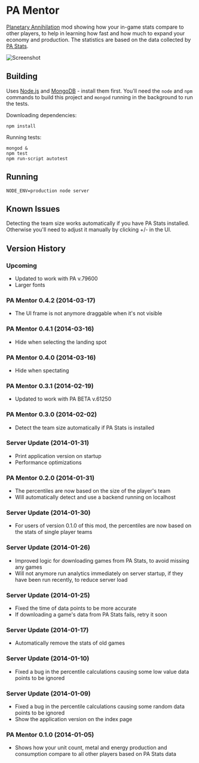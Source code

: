 
PA Mentor
=========

[Planetary Annihilation](http://www.uberent.com/pa/) mod showing how your
in-game stats compare to other players, to help in learning how fast and
how much to expand your economy and production. The statistics are based on
the data collected by [PA Stats](http://pastats.com/).

![Screenshot](http://i.imgur.com/Mam85Cd.png)


Building
--------

Uses [Node.js](http://nodejs.org/) and [MongoDB](http://www.mongodb.org/) -
install them first. You'll need the `node` and `npm` commands to build this
project and `mongod` running in the background to run the tests.

Downloading dependencies:

    npm install

Running tests:

    mongod &
    npm test
    npm run-script autotest


Running
-------

    NODE_ENV=production node server


Known Issues
------------

Detecting the team size works automatically if you have PA Stats installed.
Otherwise you'll need to adjust it manually by clicking +/- in the UI.


Version History
---------------

### Upcoming

- Updated to work with PA v.79600
- Larger fonts

### PA Mentor 0.4.2 (2014-03-17)

- The UI frame is not anymore draggable when it's not visible

### PA Mentor 0.4.1 (2014-03-16)

- Hide when selecting the landing spot

### PA Mentor 0.4.0 (2014-03-16)

- Hide when spectating

### PA Mentor 0.3.1 (2014-02-19)

- Updated to work with PA BETA v.61250

### PA Mentor 0.3.0 (2014-02-02)

- Detect the team size automatically if PA Stats is installed

### Server Update (2014-01-31)

- Print application version on startup
- Performance optimizations

### PA Mentor 0.2.0 (2014-01-31)

- The percentiles are now based on the size of the player's team
- Will automatically detect and use a backend running on localhost

### Server Update (2014-01-30)

- For users of version 0.1.0 of this mod, the percentiles are now based on
the stats of single player teams

### Server Update (2014-01-26)

- Improved logic for downloading games from PA Stats, to avoid missing any
games
- Will not anymore run analytics immediately on server startup, if they
have been run recently, to reduce server load

### Server Update (2014-01-25)

- Fixed the time of data points to be more accurate
- If downloading a game's data from PA Stats fails, retry it soon

### Server Update (2014-01-17)

- Automatically remove the stats of old games

### Server Update (2014-01-10)

- Fixed a bug in the percentile calculations causing some low value data
points to be ignored

### Server Update (2014-01-09)

- Fixed a bug in the percentile calculations causing some random data
points to be ignored
- Show the application version on the index page

### PA Mentor 0.1.0 (2014-01-05)

- Shows how your unit count, metal and energy production and consumption
compare to all other players based on PA Stats data

